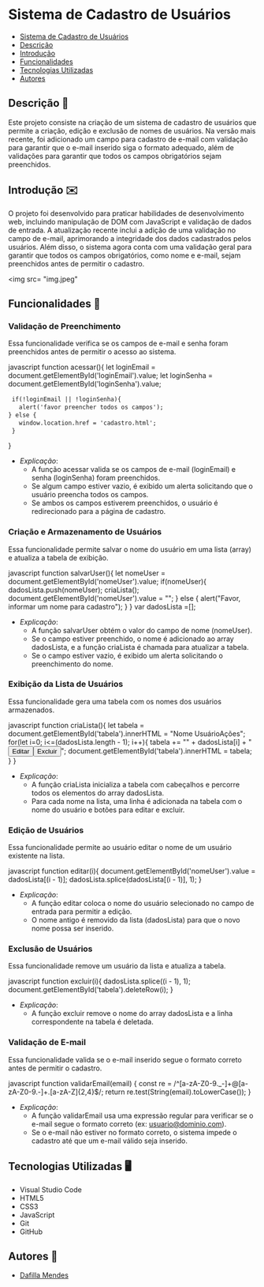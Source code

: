 # Sistema de Cadastro de Usuários
 
* [Sistema de Cadastro de Usuários](#sistema-de-cadastro-de-usuários)
* [Descrição](#descrição)
* [Introdução](#introdução)
* [Funcionalidades](#funcionalidades)
* [Tecnologias Utilizadas](#tecnologias-utilizadas)
* [Autores](#autores)
 
## Descrição 📖
Este projeto consiste na criação de um sistema de cadastro de usuários que permite a criação, edição e exclusão de nomes de usuários. Na versão mais recente, foi adicionado um campo para cadastro de e-mail com validação para garantir que o e-mail inserido siga o formato adequado, além de validações para garantir que todos os campos obrigatórios sejam preenchidos.
 
## Introdução ✉️
O projeto foi desenvolvido para praticar habilidades de desenvolvimento web, incluindo manipulação de DOM com JavaScript e validação de dados de entrada. A atualização recente inclui a adição de uma validação no campo de e-mail, aprimorando a integridade dos dados cadastrados pelos usuários. Além disso, o sistema agora conta com uma validação geral para garantir que todos os campos obrigatórios, como nome e e-mail, sejam preenchidos antes de permitir o cadastro.
 
 
<img src= "img.jpeg"
 
## Funcionalidades 🧠
 
### Validação de Preenchimento
Essa funcionalidade verifica se os campos de e-mail e senha foram preenchidos antes de permitir o acesso ao sistema.
 
javascript
function acessar(){
     let loginEmail = document.getElementById('loginEmail').value;
     let loginSenha = document.getElementById('loginSenha').value;
     
     if(!loginEmail || !loginSenha){
       alert('favor preencher todos os campos');
    } else {
       window.location.href = 'cadastro.html';
     }
}
 
 
- *Explicação*:
  - A função acessar valida se os campos de e-mail (loginEmail) e senha (loginSenha) foram preenchidos.
  - Se algum campo estiver vazio, é exibido um alerta solicitando que o usuário preencha todos os campos.
  - Se ambos os campos estiverem preenchidos, o usuário é redirecionado para a página de cadastro.
 
### Criação e Armazenamento de Usuários
Essa funcionalidade permite salvar o nome do usuário em uma lista (array) e atualiza a tabela de exibição.
 
javascript
function salvarUser(){
  let nomeUser = document.getElementById('nomeUser').value;
  if(nomeUser){
      dadosLista.push(nomeUser);
      criaLista();
      document.getElementById('nomeUser').value = "";
  } else {
      alert("Favor, informar um nome para cadastro");
  }
}
var dadosLista =[];
 
 
- *Explicação*:
  - A função salvarUser obtém o valor do campo de nome (nomeUser).
  - Se o campo estiver preenchido, o nome é adicionado ao array dadosLista, e a função criaLista é chamada para atualizar a tabela.
  - Se o campo estiver vazio, é exibido um alerta solicitando o preenchimento do nome.
 
### Exibição da Lista de Usuários
Essa funcionalidade gera uma tabela com os nomes dos usuários armazenados.
 
javascript
function criaLista(){
  let tabela = document.getElementById('tabela').innerHTML = "<tr><th>Nome Usuário</th><th>Ações</th></tr>";
  for(let i=0; i<=(dadosLista.length - 1); i++){
      tabela += "<tr><td>" + dadosLista[i] + "</td><td><button type='button' onclick='editar(parentNode.parentNode.rowIndex)'>Editar</button><button type='button' onclick='excluir(parentNode.parentNode.rowIndex)'>Excluir</button></td></tr>";
      document.getElementById('tabela').innerHTML = tabela;
  }
}
 
 
- *Explicação*:
  - A função criaLista inicializa a tabela com cabeçalhos e percorre todos os elementos do array dadosLista.
  - Para cada nome na lista, uma linha é adicionada na tabela com o nome do usuário e botões para editar e excluir.
 
### Edição de Usuários
Essa funcionalidade permite ao usuário editar o nome de um usuário existente na lista.
 
javascript
function editar(i){
  document.getElementById('nomeUser').value = dadosLista[(i - 1)];
  dadosLista.splice(dadosLista[(i - 1)], 1);
}
 
 
- *Explicação*:
  - A função editar coloca o nome do usuário selecionado no campo de entrada para permitir a edição.
  - O nome antigo é removido da lista (dadosLista) para que o novo nome possa ser inserido.
 
### Exclusão de Usuários
Essa funcionalidade remove um usuário da lista e atualiza a tabela.
 
javascript
function excluir(i){
  dadosLista.splice((i - 1), 1);
  document.getElementById('tabela').deleteRow(i);
}
 
 
- *Explicação*:
  - A função excluir remove o nome do array dadosLista e a linha correspondente na tabela é deletada.
 
### Validação de E-mail
Essa funcionalidade valida se o e-mail inserido segue o formato correto antes de permitir o cadastro.
 
javascript
function validarEmail(email) {
    const re = /^[a-zA-Z0-9._-]+@[a-zA-Z0-9.-]+\.[a-zA-Z]{2,4}$/;
    return re.test(String(email).toLowerCase());
}
 
 
- *Explicação*:
  - A função validarEmail usa uma expressão regular para verificar se o e-mail segue o formato correto (ex: usuario@dominio.com).
  - Se o e-mail não estiver no formato correto, o sistema impede o cadastro até que um e-mail válido seja inserido.
 
## Tecnologias Utilizadas 🖥️
- Visual Studio Code
- HTML5
- CSS3
- JavaScript
- Git
- GitHub
 
## Autores 👥
- [Dafilla Mendes](https://github.com/mendesdafilla/login-card)